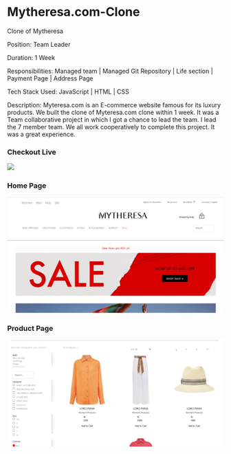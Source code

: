 # Mytheresa.com-Clone
Clone of Mytheresa

Position: Team Leader

Duration: 1 Week

Responsibilities: Managed team | Managed Git Repository | Life section | Payment Page | Address Page

Tech Stack Used: JavaScript | HTML | CSS 

Description: Myteresa.com is an E-commerce website famous for its luxury products. We built the clone of Myteresa.com clone within 1 week. It was a Team collaborative project in which I got a chance to lead the team. I lead the 7 member team. We all work cooperatively to complete this project. It was a great experience.

### Checkout Live
![](https://sunny-bubblegum-120988.netlify.app/) 

### Home Page
![](https://github.com/Mozakir178/Mytheresa.com-Clone/blob/main/mytherasa.jpg)
### Product Page
![](https://github.com/Mozakir178/Mytheresa.com-Clone/blob/main/mytherasa2.jpg)
